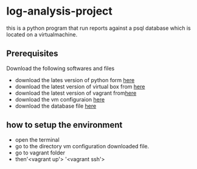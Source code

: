 # log-analysis-project
this is a python program that run reports against a psql database which is located on a virtualmachine.

## Prerequisites
 Download the following softwares and files
 - download the lates version of python form [here](https://www.python.org/downloads/)
 - download the latest version of virtual box from [here](https://www.virtualbox.org/wiki/Downloads)
 - download the latest version of vagrant from[here](https://www.vagrantup.com/downloads.html)
 - download the vm configuraion [here](https://s3.amazonaws.com/video.udacity-data.com/topher/2018/April/5acfbfa3_fsnd-virtual-machine/fsnd-virtual-machine.zip)
 - download the database file [here](https://d17h27t6h515a5.cloudfront.net/topher/2016/August/57b5f748_newsdata/newsdata.zip)
 
 ## how to setup the environment
 - open the terminal
 - go to the directory vm configuration downloaded file.
 - go to vagrant folder
 - then'<vagrant up'>
       '<vagrant ssh'>
 

